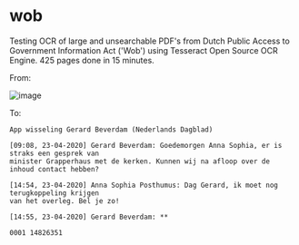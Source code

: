# wob

Testing OCR of large and unsearchable PDF's from Dutch Public Access to Government Information Act ('Wob') using 
Tesseract Open Source OCR Engine. 425 pages done in 15 minutes.

From:

![image](https://user-images.githubusercontent.com/538812/154796646-3f30c3a6-020c-4034-8d61-9ac45a14e4af.png)

To:

```
App wisseling Gerard Beverdam (Nederlands Dagblad)

[09:08, 23-04-2020] Gerard Beverdam: Goedemorgen Anna Sophia, er is straks een gesprek van
minister Grapperhaus met de kerken. Kunnen wij na afloop over de inhoud contact hebben?

[14:54, 23-04-2020] Anna Sophia Posthumus: Dag Gerard, ik moet nog terugkoppeling krijgen
van het overleg. Bel je zo!

[14:55, 23-04-2020] Gerard Beverdam: **

0001 14826351
```
